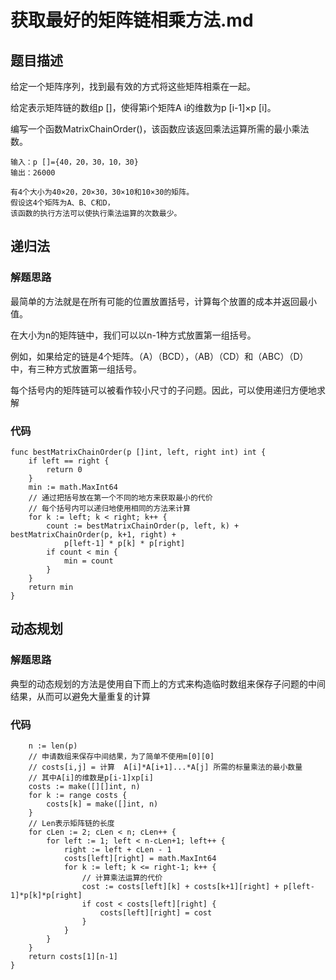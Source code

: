 # 获取最好的矩阵链相乘方法.md

## 题目描述
给定一个矩阵序列，找到最有效的方式将这些矩阵相乘在一起。

给定表示矩阵链的数组p []，使得第i个矩阵A i的维数为p [i-1]×p [i]。

编写一个函数MatrixChainOrder()，该函数应该返回乘法运算所需的最小乘法数。
```
输入：p []={40，20，30，10，30}
输出：26000

有4个大小为40×20，20×30，30×10和10×30的矩阵。
假设这4个矩阵为A、B、C和D，
该函数的执行方法可以使执行乘法运算的次数最少。
```


## 递归法

### 解题思路
最简单的方法就是在所有可能的位置放置括号，计算每个放置的成本并返回最小值。

在大小为n的矩阵链中，我们可以以n-1种方式放置第一组括号。

例如，如果给定的链是4个矩阵。（A）（BCD），（AB）（CD）和（ABC）（D）中，有三种方式放置第一组括号。

每个括号内的矩阵链可以被看作较小尺寸的子问题。因此，可以使用递归方便地求解

### 代码
```golang
func bestMatrixChainOrder(p []int, left, right int) int {
	if left == right {
		return 0
	}
	min := math.MaxInt64
	// 通过把括号放在第一个不同的地方来获取最小的代价
	// 每个括号内可以递归地使用相同的方法来计算
	for k := left; k < right; k++ {
		count := bestMatrixChainOrder(p, left, k) + bestMatrixChainOrder(p, k+1, right) +
			p[left-1] * p[k] * p[right]
		if count < min {
			min = count
		}
	}
	return min
}
```
## 动态规划
### 解题思路
典型的动态规划的方法是使用自下而上的方式来构造临时数组来保存子问题的中间结果，从而可以避免大量重复的计算
### 代码
```golang
	n := len(p)
	// 申请数组来保存中间结果，为了简单不使用m[0][0]
	// costs[i,j] = 计算  A[i]*A[i+1]...*A[j] 所需的标量乘法的最小数量
	// 其中A[i]的维数是p[i-1]xp[i]
	costs := make([][]int, n)
	for k := range costs {
		costs[k] = make([]int, n)
	}
	// Len表示矩阵链的长度
	for cLen := 2; cLen < n; cLen++ {
		for left := 1; left < n-cLen+1; left++ {
			right := left + cLen - 1
			costs[left][right] = math.MaxInt64
			for k := left; k <= right-1; k++ {
				// 计算乘法运算的代价
				cost := costs[left][k] + costs[k+1][right] + p[left-1]*p[k]*p[right]
				if cost < costs[left][right] {
					costs[left][right] = cost
				}
			}
		}
	}
	return costs[1][n-1]
}
```